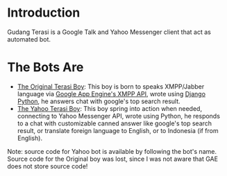 # Introduction #

Gudang Terasi is a Google Talk and Yahoo Messenger client that act as automated bot.

# The Bots Are #

  * [The Original Terasi Boy](http://gudangterasi.appspot.com/): This boy is born to speaks XMPP/Jabber language via [Google App Engine's XMPP API](http://www.google.com/search?btnI=&q=Google+App+Engine+XMPP+API+Python), wrote using [Django Python](http://www.djangoproject.com/), he answers chat with google's top search result.
  * [The Yahoo Terasi Boy](http://code.google.com/p/dodysw-hg/source/browse/GudangterasiYM/gtym.py): This boy spring into action when needed, connecting to Yahoo Messenger API, wrote using Python, he responds to a chat with customizable canned answer like google's top search result, or translate foreign language to English, or to Indonesia (if from English).

Note: source code for Yahoo bot is available by following the bot's name. Source code for the Original boy was lost, since I was not aware that GAE does not store source code!